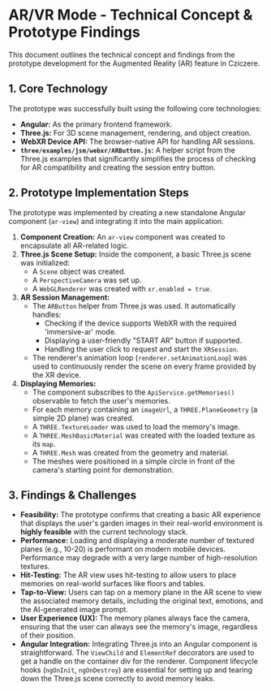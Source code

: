 # AR/VR Mode - Technical Concept & Prototype Findings

This document outlines the technical concept and findings from the prototype development for the Augmented Reality (AR) feature in Cziczere.

## 1. Core Technology

The prototype was successfully built using the following core technologies:

- **Angular:** As the primary frontend framework.
- **Three.js:** For 3D scene management, rendering, and object creation.
- **WebXR Device API:** The browser-native API for handling AR sessions.
- **`three/examples/jsm/webxr/ARButton.js`:** A helper script from the Three.js examples that significantly simplifies the process of checking for AR compatibility and creating the session entry button.

## 2. Prototype Implementation Steps

The prototype was implemented by creating a new standalone Angular component (`ar-view`) and integrating it into the main application.

1.  **Component Creation:** An `ar-view` component was created to encapsulate all AR-related logic.
2.  **Three.js Scene Setup:** Inside the component, a basic Three.js scene was initialized:
    *   A `Scene` object was created.
    *   A `PerspectiveCamera` was set up.
    *   A `WebGLRenderer` was created with `xr.enabled = true`.
3.  **AR Session Management:**
    *   The `ARButton` helper from Three.js was used. It automatically handles:
        *   Checking if the device supports WebXR with the required 'immersive-ar' mode.
        *   Displaying a user-friendly "START AR" button if supported.
        *   Handling the user click to request and start the `XRSession`.
    *   The renderer's animation loop (`renderer.setAnimationLoop`) was used to continuously render the scene on every frame provided by the XR device.
4.  **Displaying Memories:**
    *   The component subscribes to the `ApiService.getMemories()` observable to fetch the user's memories.
    *   For each memory containing an `imageUrl`, a `THREE.PlaneGeometry` (a simple 2D plane) was created.
    *   A `THREE.TextureLoader` was used to load the memory's image.
    *   A `THREE.MeshBasicMaterial` was created with the loaded texture as its `map`.
    *   A `THREE.Mesh` was created from the geometry and material.
    *   The meshes were positioned in a simple circle in front of the camera's starting point for demonstration.

## 3. Findings & Challenges

-   **Feasibility:** The prototype confirms that creating a basic AR experience that displays the user's garden images in their real-world environment is **highly feasible** with the current technology stack.
-   **Performance:** Loading and displaying a moderate number of textured planes (e.g., 10-20) is performant on modern mobile devices. Performance may degrade with a very large number of high-resolution textures.
-   **Hit-Testing:** The AR view uses hit-testing to allow users to place memories on real-world surfaces like floors and tables.
-   **Tap-to-View:** Users can tap on a memory plane in the AR scene to view the associated memory details, including the original text, emotions, and the AI-generated image prompt.
-   **User Experience (UX):** The memory planes always face the camera, ensuring that the user can always see the memory's image, regardless of their position.
-   **Angular Integration:** Integrating Three.js into an Angular component is straightforward. The `ViewChild` and `ElementRef` decorators are used to get a handle on the container div for the renderer. Component lifecycle hooks (`ngOnInit`, `ngOnDestroy`) are essential for setting up and tearing down the Three.js scene correctly to avoid memory leaks.
